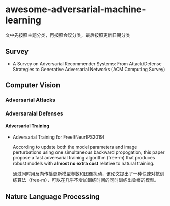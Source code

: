 # awesome-adversarial-machine-learning

文中先按照主题分类，再按照会议分类，最后按照更新日期分类

## Survey

- A Survey on Adversarial Recommender Systems: From Attack/Defense Strategies to Generative Adversarial Networks (ACM Computing Survey)

## Computer Vision

### Adversarial Attacks


### Adversaraial Defenses

#### Adversarial Training

- Adversarial Training for Free!(NeurIPS2019)

    According to update both the model parameters and image perturbations using one simultaneous backward propogation, this paper propose a fast adversarial training algorithm (free-m) that produces robust models with **almost no extra cost** relative to natural training.

    通过同时用反向传播更新模型参数和图像扰动，该论文提出了一种快速对抗训练算法（free-m），可以在几乎不增加训练时间的同时训练出鲁棒的模型。

## Nature Language Processing

